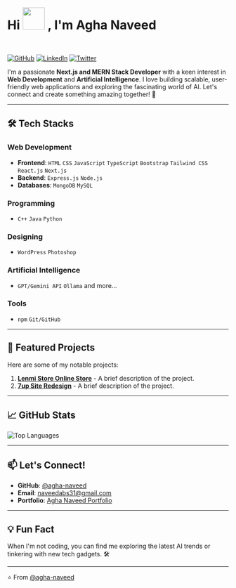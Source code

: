 <h1>
 Hi
 <img src="https://media.tenor.com/0WkmuOC_W00AAAAi/waving-pikachu.gif" width="50px" />
 , I'm Agha Naveed
</h1>

<br />

[![GitHub](https://img.shields.io/badge/GitHub-@agha--naveed-181717?style=flat&logo=github)](https://github.com/agha-naveed)
[![LinkedIn](https://img.shields.io/badge/LinkedIn-Syed%20Naveed%20Abbas-blue?style=flat&logo=linkedin)](https://www.linkedin.com/in/agha-naveed/)
[![Twitter](https://img.shields.io/badge/Twitter-@agha__naveed-1DA1F2?style=flat&logo=twitter)](https://twitter.com/naveed_kazmi31)

I'm a passionate **Next.js and MERN Stack Developer** with a keen interest in **Web Development** and **Artificial Intelligence**. I love building scalable, user-friendly web applications and exploring the fascinating world of AI. Let's connect and create something amazing together! 🚀

---

## 🛠️ Tech Stacks

### **Web Development**
- **Frontend**: `HTML` `CSS` `JavaScript` `TypeScript` `Bootstrap` `Tailwind CSS` `React.js` `Next.js`
- **Backend**: `Express.js` `Node.js`
- **Databases**: `MongoDB` `MySQL`

### **Programming**
- `C++` `Java` `Python`

### **Designing**
- `WordPress` `Photoshop`

### **Artificial Intelligence**
- `GPT/Gemini API` `Ollama` and more...

### **Tools**
- `npm` `Git/GitHub`

---

## 🌟 Featured Projects

Here are some of my notable projects:

1. **[Lenmi Store Online Store](https://lenmi-store.vercel.app)** - A brief description of the project.
2. **[7up Site Redesign](https://7up-site-redesign.vercel.app)** - A brief description of the project.
---

## 📈 GitHub Stats
![Top Languages](https://github-readme-stats.vercel.app/api/top-langs/?username=agha-naveed&layout=compact&theme=radical)

---

## 📫 Let's Connect!

- **GitHub**: [@agha-naveed](https://github.com/agha-naveed)
- **Email**: [naveedabs31@gmail.com](mailto:naveedabs31@gmail.com)
- **Portfolio**: [Agha Naveed Portfolio](https://agha-naveed.vercel.app)

---

## 💡 Fun Fact

When I'm not coding, you can find me exploring the latest AI trends or tinkering with new tech gadgets. 🛠️

---

⭐️ From [@agha-naveed](https://github.com/agha-naveed)
